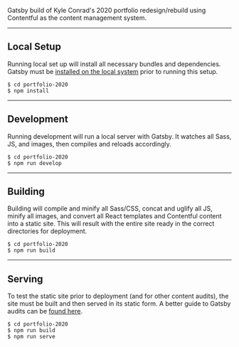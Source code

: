 Gatsby build of Kyle Conrad's 2020 portfolio redesign/rebuild using Contentful as the content management system.

---

## Local Setup
Running local set up will install all necessary bundles and dependencies. Gatsby must be [installed on the local system](https://www.gatsbyjs.org/tutorial/part-zero/) prior to running this setup.
    
    $ cd portfolio-2020
    $ npm install

---

## Development
Running development will run a local server with Gatsby. It watches all Sass, JS, and images, then compiles and reloads accordingly.

	$ cd portfolio-2020
	$ npm run develop

---

## Building
Building will compile and minify all Sass/CSS, concat and uglify all JS, minify all images, and convert all React templates and Contentful content into a static site. This will result with the entire site ready in the correct directories for deployment.

    $ cd portfolio-2020
    $ npm run build

---

## Serving
To test the static site prior to deployment (and for other content audits), the site must be built and then served in its static form. A better guide to Gatsby audits can be [found here](https://www.gatsbyjs.org/tutorial/part-eight/).

    $ cd portfolio-2020
    $ npm run build
    $ npm run serve